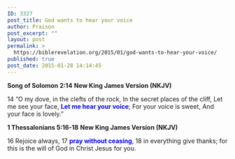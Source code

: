 ```yaml
---
ID: 3327
post_title: God wants to hear your voice
author: Praison
post_excerpt: ""
layout: post
permalink: >
  https://biblerevelation.org/2015/01/god-wants-to-hear-your-voice/
published: true
post_date: 2015-01-28 14:14:45
---
```

<strong>Song of Solomon 2:14</strong>
<strong> New King James Version (NKJV)</strong>

14 “O my dove, in the clefts of the rock,
In the secret places of the cliff,
Let me see your face,
<span style="color: #0000ff;"><strong>Let me hear your voice</strong></span>;
For your voice is sweet,
And your face is lovely.”

<strong>1 Thessalonians 5:16-18</strong>
<strong> New King James Version (NKJV)</strong>

16 Rejoice always, 17 <span style="color: #0000ff;"><strong>pray without ceasing</strong></span>, 18 in everything give thanks; for this is the will of God in Christ Jesus for you.